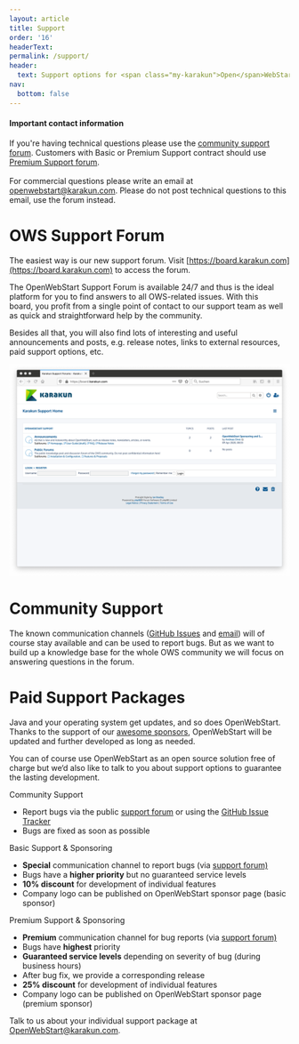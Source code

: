 ```yaml
---
layout: article
title: Support
order: '16'
headerText:
permalink: /support/
header:
  text: Support options for <span class="my-karakun">Open</span>WebStart
nav:
  bottom: false
---
```


<div class="wrapper">
  <div class="latest-news">
	  <h4>Important contact information</h4>
	If you're having technical questions please use the <a href="https://board.karakun.com/viewforum.php?f=21" target="_blank">community support forum</a>. Customers with Basic or Premium Support contract should use <a href="https://board.karakun.com/viewforum.php?f=5" target="_blank">Premium Support forum</a>.<br/><br/>
	For commercial questions please write an email at <a href="mailto:openwebstart@karakun.com">openwebstart@karakun.com</a>. Please do not post technical questions to this email, use the forum instead.
	</div>
</div>

# OWS Support Forum

The easiest way is our new support forum. Visit [https://board.karakun.com](https://board.karakun.com) to access the forum.

The OpenWebStart Support Forum is available 24/7 and thus is the ideal platform for you to find answers to all OWS-related issues. With this board, you profit from a single point of contact to our support team as well as quick and straightforward help by the community. 

Besides all that, you will also find lots of interesting and useful announcements and posts, e.g. release notes, links to external resources, paid support options, etc.

<a href="https://board.karakun.com" target="_blank">![Support Forum](/assets/images/webstart/OWS-Board.png)</a>

# Community Support

The known communication channels ([GitHub Issues](https://github.com/karakun/OpenWebStart/issues) and [email](mailto:openwebstart@karakun.com)) will of course stay available and can be used to report bugs. But as we want to build up a knowledge base for the whole OWS community we will focus on answering questions in the forum.

# Paid Support Packages
Java and your operating system get updates, and so does OpenWebStart. Thanks to the support of our [awesome
sponsors](/sponsors), OpenWebStart will be updated and further developed as long as needed.

You can of course use <span class="text-highlight">Open<span>WebStart</span></span> as an open source solution free of charge but we‘d also like to talk to you about support options to guarantee the lasting development.

<div class="boxes teaser highlight">
  <div>
  	<span class="boxes-heading">Community Support</span>
	<ul>
		<li>Report bugs via the public <a href="https://board.karakun.com" target="_blank">support forum</a> or using the <a href="https://github.com/karakun/OpenWebStart/issues" target="_blank">GitHub Issue Tracker</a></li>
		<li>Bugs are fixed as soon as possible</li>
	</ul>
	</div>
  <div>
  	<span class="boxes-heading">Basic Support & Sponsoring</span>
	<ul>
		<li><span style="font-weight: bold;">Special</span> communication channel to report bugs (via <a href="https://board.karakun.com" target="_blank">support forum)</a></li>
		<li>Bugs have a <span style="font-weight: bold;">higher priority</span> but no guaranteed service levels</li>
		<li><span style="font-weight: bold;">10% discount</span> for development of individual features</li>
		<li>Company logo can be published on OpenWebStart sponsor page (basic sponsor)</li>
	</ul>
		</div>
  <div>
  	<span class="boxes-heading">Premium Support & Sponsoring</span>
	<ul>
		<li><span style="font-weight: bold;">Premium</span> communication channel for bug reports (via <a href="https://board.karakun.com" target="_blank">support forum)</a></li>
		<li>Bugs have <span style="font-weight: bold;">highest</span> priority</li>
		<li><span style="font-weight: bold;">Guaranteed service levels</span> depending on severity of bug (during business hours)</li>
		<li>After bug fix, we provide a corresponding release</li>
		<li><span style="font-weight: bold;">25% discount</span> for development of individual features</li>
		<li>Company logo can be published on OpenWebStart sponsor page (premium sponsor)</li>
	</ul>
		</div>
</div>

Talk to us about your individual support package at [OpenWebStart@karakun.com](mailto:openwebstart@karakun.com).
